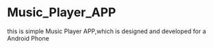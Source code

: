# Music_Player_APP
this is simple Music Player APP,which is designed and developed for a Android Phone
